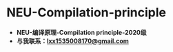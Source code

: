 # NEU-Compilation-principle
- **NEU-编译原理-Compilation principle-2020级**
- **与我联系：lxx1535008170@gmail.com**
